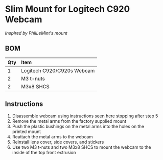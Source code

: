 # Slim Mount for Logitech C920 Webcam
*Inspired by PhilLeMint's mount*

## BOM

Qty | Item
:-- | :--
1 | Logitech C920/C920s Webcam
2 | M3 t-nuts
2 | M3x8 SHCS

## Instructions
1. Disassemble webcam using instructions [seen here](https://www.ifixit.com/Guide/Logitech+C920+Webcam+Disassembly/115077) stopping after step 5
2. Remove the metal arms from the factory supplied mount
3. Push the plastic bushings on the metal arms into the holes on the printed mount
4. Reattach the metal arms to the webcam 
5. Reinstall lens cover, side covers, and stickers
6. Use two M3 t-nuts and two M3x8 SHCS to mount the webcam to the inside of the top front extrusion
